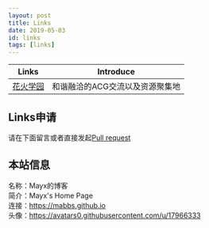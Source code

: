 ```yaml
---
layout: post
title: Links
date: 2019-05-03
id: links
tags: [links]
---
```


| Links | Introduce |
| - | - |
| [花火学园](https://www.say-huahuo.com/) | 和谐融洽的ACG交流以及资源聚集地 |

## Links申请
请在下面留言或者直接发起[Pull request](https://github.com/Mabbs/mabbs.github.io/pull/new/master)

## 本站信息
名称：Mayx的博客   
简介：Mayx's Home Page   
连接：<https://mabbs.github.io>   
头像：<https://avatars0.githubusercontent.com/u/17966333>
